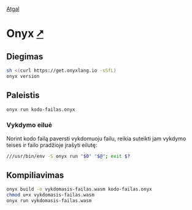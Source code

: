 [Atgal](./readme.md)

# Onyx [&#x2B67;](https://onyxlang.io/)

## Diegimas

```bash
sh <(curl https://get.onyxlang.io -sSfL)
onyx version
```

## Paleistis

```bash
onyx run kodo-failas.onyx
```

### Vykdymo eiluė

Norint kodo failą paversti vykdomuoju failu, reikia suteikti jam vykdymo teises ir failo pradžioje įrašyti eilutę:

```bash
///usr/bin/env -S onyx run "$0" "$@"; exit $?
```

## Kompiliavimas

```bash
onyx build -o vykdomasis-failas.wasm kodo-failas.onyx
chmod u+x vykdomasis-failas.wasm
onyx run vykdomasis-failas.wasm
```
